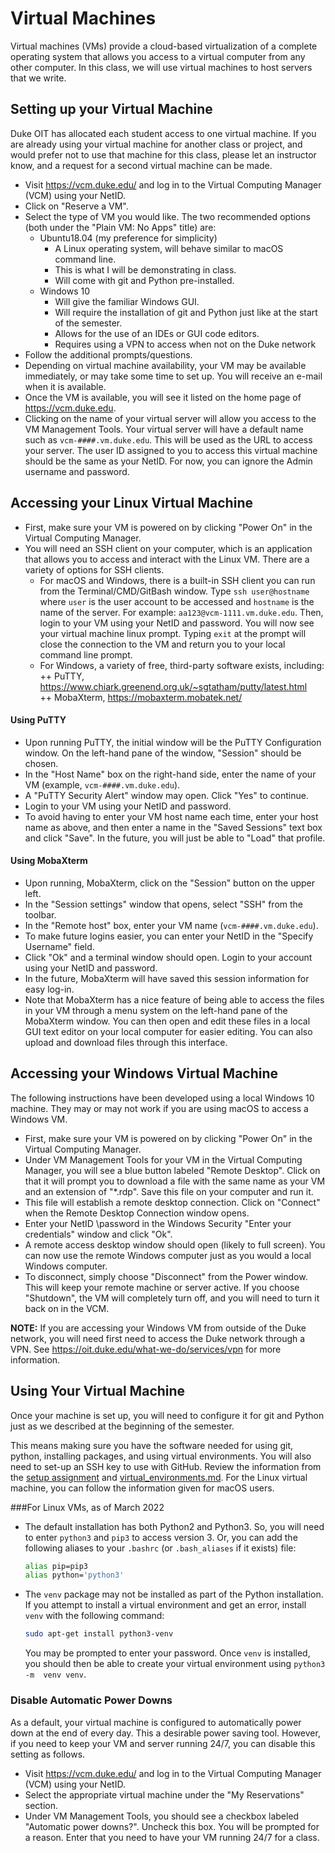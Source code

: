 # Virtual Machines
Virtual machines (VMs) provide a cloud-based virtualization of a complete 
operating system that allows you access to a virtual computer from any other 
computer.  In this class, we will use virtual machines to host servers that we 
write.

## Setting up your Virtual Machine
Duke OIT has allocated each student access to one virtual machine.  If you
are already using your virtual machine for another class or project, and would
prefer not to use that machine for this class, please let an instructor know, 
and a request for a second virtual machine can be made.

* Visit https://vcm.duke.edu/ and log in to the Virtual Computing Manager (VCM)
using your NetID.
* Click on "Reserve a VM".
* Select the type of VM you would like.  The two recommended options (both 
  under the "Plain VM: No Apps" title) are:
  + Ubuntu18.04 (my preference for simplicity)
    - A Linux operating system, will behave similar to macOS command line.
    - This is what I will be demonstrating in class.
    - Will come with git and Python pre-installed.
  + Windows 10
    - Will give the familiar Windows GUI.
    - Will require the installation of git and Python just like at the start
      of the semester.
    - Allows for the use of an IDEs or GUI code editors.
    - Requires using a VPN to access when not on the Duke network
* Follow the additional prompts/questions.
* Depending on virtual machine availability, your VM may be available
immediately, or may take some time to set up.  You will receive an e-mail when
it is available.
* Once the VM is available, you will see it listed on the home page of 
<https://vcm.duke.edu>.  
* Clicking on the name of your virtual server will allow you access to the VM
Management Tools.  Your virtual server will have a default name such as 
`vcm-####.vm.duke.edu`.  This will be used as the URL to access your server.
The user ID assigned to you to access this virtual machine should be the same
as your NetID.  For now, you can ignore the Admin username and password.

## Accessing your Linux Virtual Machine
* First, make sure your VM is powered on by clicking "Power On" in the Virtual 
Computing Manager.
* You will need an SSH client on your computer, which is an application that
allows you to access and interact with the Linux VM.  There are a variety of
options for SSH clients.  
  + For macOS and Windows, there is a built-in SSH client you can run from the 
    Terminal/CMD/GitBash window.  Type `ssh user@hostname` where `user` is the 
    user account to be accessed and `hostname` is the name of the server.  For 
    example: `aa123@vcm-1111.vm.duke.edu`.  Then, login to your VM using your 
    NetID and password.  You will now see your virtual machine linux prompt.
    Typing `exit` at the prompt will close the connection to the VM and 
    return you to your local command line prompt.
  + For Windows, a variety of free, third-party software exists, including:  
    ++ PuTTY, <https://www.chiark.greenend.org.uk/~sgtatham/putty/latest.html>  
    ++ MobaXterm, <https://mobaxterm.mobatek.net/>
    
#### Using PuTTY
*  Upon running PuTTY, the initial window will be the PuTTY Configuration 
window.  On the left-hand pane of the window, "Session" should be chosen.
*  In the "Host Name" box on the right-hand side, enter the name of your 
VM (example, `vcm-####.vm.duke.edu`).
* A "PuTTY Security Alert" window may open.  Click "Yes" to continue.
* Login to your VM using your NetID and password.
* To avoid having to enter your VM host name each time, enter your host name as
above, and then enter a name in the "Saved Sessions" text box and click "Save".
In the future, you will just be able to "Load" that profile.

#### Using MobaXterm
*  Upon running, MobaXterm, click on the "Session" button on the upper left.
*  In the "Session settings" window that opens, select "SSH" from the toolbar.  
*  In the "Remote host" box, enter your VM name (`vcm-####.vm.duke.edu`).
*  To make future logins easier, you can enter your NetID in the "Specify 
Username" field.  
*  Click "Ok" and a terminal window should open.  Login to your account
using your NetID and password.  
*  In the future, MobaXterm will have saved this session information for easy
log-in.
* Note that MobaXterm has a nice feature of being able to access the files
in your VM through a menu system on the left-hand pane of the MobaXterm
window.  You can then open and edit these files in a local GUI text editor
on your local computer for easier editing.  You can also upload and download
files through this interface.

## Accessing your Windows Virtual Machine
The following instructions have been developed using a local Windows 10 machine.
They may or may not work if you are using macOS to access a Windows VM.
* First, make sure your VM is powered on by clicking "Power On" in the Virtual 
Computing Manager.
* Under VM Management Tools for your VM in the Virtual Computing Manager, you
will see a blue button labeled "Remote Desktop".  Click on that it will 
prompt you to download a file with the same name as your VM and an extension of
"*.rdp".  Save this file on your computer and run it.  
* This file will establish a remote desktop connection.  Click on "Connect"
when the Remote Desktop Connection window opens.  
* Enter your NetID \password in the Windows Security "Enter your 
credentials" window and click "Ok".
* A remote access desktop window should open (likely to full screen).  You can
now use the remote Windows computer just as you would a local Windows computer.
* To disconnect, simply choose "Disconnect" from the Power window.  This will
keep your remote machine or server active.  If you choose "Shutdown", the VM
will completely turn off, and you will need to turn it back on in the VCM.
  
**NOTE:** If you are accessing your Windows VM from outside of the Duke
network, you will need first need to access the Duke network through a VPN.
See <https://oit.duke.edu/what-we-do/services/vpn> for more information.

## Using Your Virtual Machine
Once your machine is set up, you will need to configure it for git and Python
just as we described at the beginning of the semester.  

This means making sure you have the 
software needed for using git, python, installing packages, and using virtual 
environments.  You will also need to set-up an SSH key to use with GitHub.
Review the information from the
[setup assignment](/Assignments/01_tool_setup_git_intro.md) and
[virtual_environments.md](/Resources/virtual_environments.md).  For the Linux 
virtual machine, you can follow the information given for macOS users.

###For Linux VMs, as of March 2022
* The default installation has both Python2 and
  Python3.  So, you will need to enter `python3` and `pip3` to access version 3.
  Or, you can add the following aliases to your `.bashrc` (or `.bash_aliases` if
  it exists) file:

  ```bash
  alias pip=pip3
  alias python='python3'
  ```
* The `venv` package may not be installed as part of the Python installation.
  If you attempt to install a virtual environment and get an error, install
  `venv` with the following command:
  ```bash
  sudo apt-get install python3-venv
  ```
  You may be prompted to enter your password.  Once `venv` is installed, you
  should then be able to create your virtual environment using `python3 -m 
  venv venv`.

### Disable Automatic Power Downs
As a default, your virtual machine is configured to automatically power down
at the end of every day.  This a desirable power saving tool.  However, if
you need to keep your VM and server running 24/7, you can disable this 
setting as follows.
* Visit <https://vcm.duke.edu/> and log in to the Virtual Computing Manager 
(VCM) using your NetID.
* Select the appropriate virtual machine under the "My Reservations" section.
* Under VM Management Tools, you should see a checkbox labeled "Automatic
power downs?".  Uncheck this box.  You will be prompted for a reason.  Enter
that you need to have your VM running 24/7 for a class.

